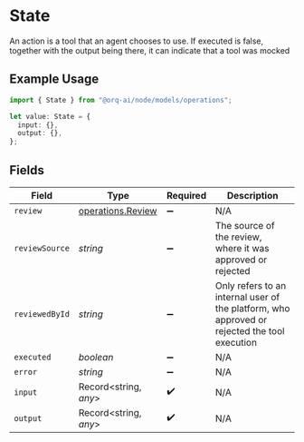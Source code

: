 # State

An action is a tool that an agent chooses to use. If executed is false, together with the output being there, it can indicate that a tool was mocked

## Example Usage

```typescript
import { State } from "@orq-ai/node/models/operations";

let value: State = {
  input: {},
  output: {},
};
```

## Fields

| Field                                                                                        | Type                                                                                         | Required                                                                                     | Description                                                                                  |
| -------------------------------------------------------------------------------------------- | -------------------------------------------------------------------------------------------- | -------------------------------------------------------------------------------------------- | -------------------------------------------------------------------------------------------- |
| `review`                                                                                     | [operations.Review](../../models/operations/review.md)                                       | :heavy_minus_sign:                                                                           | N/A                                                                                          |
| `reviewSource`                                                                               | *string*                                                                                     | :heavy_minus_sign:                                                                           | The source of the review, where it was approved or rejected                                  |
| `reviewedById`                                                                               | *string*                                                                                     | :heavy_minus_sign:                                                                           | Only refers to an internal user of the platform, who approved or rejected the tool execution |
| `executed`                                                                                   | *boolean*                                                                                    | :heavy_minus_sign:                                                                           | N/A                                                                                          |
| `error`                                                                                      | *string*                                                                                     | :heavy_minus_sign:                                                                           | N/A                                                                                          |
| `input`                                                                                      | Record<string, *any*>                                                                        | :heavy_check_mark:                                                                           | N/A                                                                                          |
| `output`                                                                                     | Record<string, *any*>                                                                        | :heavy_check_mark:                                                                           | N/A                                                                                          |